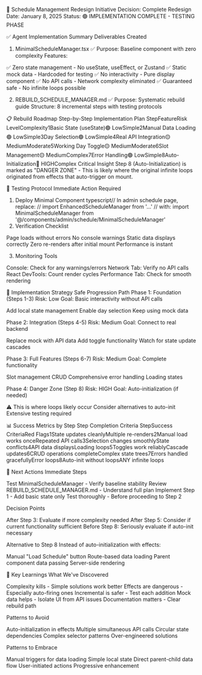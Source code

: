🔄 Schedule Management Redesign Initiative
Decision: Complete Redesign
Date: January 8, 2025
Status: 🟢 IMPLEMENTATION COMPLETE - TESTING PHASE

✅ Agent Implementation Summary
Deliverables Created
1. MinimalScheduleManager.tsx ✅
Purpose: Baseline component with zero complexity
Features:

✅ Zero state management - No useState, useEffect, or Zustand
✅ Static mock data - Hardcoded for testing
✅ No interactivity - Pure display component
✅ No API calls - Network complexity eliminated
✅ Guaranteed safe - No infinite loops possible

2. REBUILD_SCHEDULE_MANAGER.md ✅
Purpose: Systematic rebuild guide
Structure: 8 incremental steps with testing protocols

📋 Rebuild Roadmap
Step-by-Step Implementation Plan
StepFeatureRisk LevelComplexity1Basic State (useState)🟢 LowSimple2Manual Data Loading🟢 LowSimple3Day Selection🟢 LowSimple4Real API Integration🟡 MediumModerate5Working Day Toggle🟡 MediumModerate6Slot Management🟡 MediumComplex7Error Handling🟢 LowSimple8Auto-Initialization🔴 HIGHComplex
Critical Insight
Step 8 (Auto-Initialization) is marked as "DANGER ZONE" - This is likely where the original infinite loops originated from effects that auto-trigger on mount.

🧪 Testing Protocol
Immediate Action Required
1. Deploy Minimal Component
typescript// In admin schedule page, replace:
// import EnhancedScheduleManager from '...'
// with:
import MinimalScheduleManager from '@/components/admin/schedule/MinimalScheduleManager'
2. Verification Checklist

 Page loads without errors
 No console warnings
 Static data displays correctly
 Zero re-renders after initial mount
 Performance is instant

3. Monitoring Tools

Console: Check for any warnings/errors
Network Tab: Verify no API calls
React DevTools: Count render cycles
Performance Tab: Check for smooth rendering


🎯 Implementation Strategy
Safe Progression Path
Phase 1: Foundation (Steps 1-3)
Risk: Low
Goal: Basic interactivity without API calls

Add local state management
Enable day selection
Keep using mock data

Phase 2: Integration (Steps 4-5)
Risk: Medium
Goal: Connect to real backend

Replace mock with API data
Add toggle functionality
Watch for state update cascades

Phase 3: Full Features (Steps 6-7)
Risk: Medium
Goal: Complete functionality

Slot management CRUD
Comprehensive error handling
Loading states

Phase 4: Danger Zone (Step 8)
Risk: HIGH
Goal: Auto-initialization (if needed)

⚠️ This is where loops likely occur
Consider alternatives to auto-init
Extensive testing required


📊 Success Metrics by Step
Step Completion Criteria
StepSuccess CriteriaRed Flags1State updates cleanlyMultiple re-renders2Manual load works onceRepeated API calls3Selection changes smoothlyState conflicts4API data displaysLoading loops5Toggles work reliablyCascade updates6CRUD operations completeComplex state trees7Errors handled gracefullyError loops8Auto-init without loopsANY infinite loops

🚀 Next Actions
Immediate Steps

Test MinimalScheduleManager - Verify baseline stability
Review REBUILD_SCHEDULE_MANAGER.md - Understand full plan
Implement Step 1 - Add basic state only
Test thoroughly - Before proceeding to Step 2

Decision Points

After Step 3: Evaluate if more complexity needed
After Step 5: Consider if current functionality sufficient
Before Step 8: Seriously evaluate if auto-init necessary

Alternative to Step 8
Instead of auto-initialization with effects:

Manual "Load Schedule" button
Route-based data loading
Parent component data passing
Server-side rendering


📝 Key Learnings
What We've Discovered

Complexity kills - Simple solutions work better
Effects are dangerous - Especially auto-firing ones
Incremental is safer - Test each addition
Mock data helps - Isolate UI from API issues
Documentation matters - Clear rebuild path

Patterns to Avoid

Auto-initialization in effects
Multiple simultaneous API calls
Circular state dependencies
Complex selector patterns
Over-engineered solutions

Patterns to Embrace

Manual triggers for data loading
Simple local state
Direct parent-child data flow
User-initiated actions
Progressive enhancement
